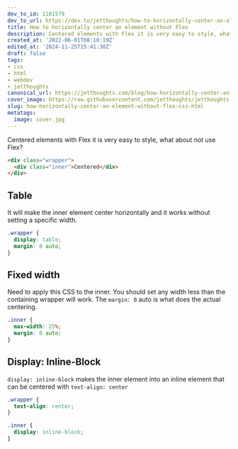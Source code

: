 ```yaml
---
dev_to_id: 1101579
dev_to_url: https://dev.to/jetthoughts/how-to-horizontally-center-an-element-without-flex-2cdc
title: How to horizontally center an element without Flex
description: Centered elements with Flex it is very easy to style, what about not use Flex?    &lt;div...
created_at: '2022-06-01T08:10:19Z'
edited_at: '2024-11-25T15:41:30Z'
draft: false
tags:
- css
- html
- webdev
- jetthoughts
canonical_url: https://jetthoughts.com/blog/how-horizontally-center-an-element-without-flex-css-html/
cover_image: https://raw.githubusercontent.com/jetthoughts/jetthoughts.github.io/master/content/blog/how-horizontally-center-an-element-without-flex-css-html/cover.jpg
slug: how-horizontally-center-an-element-without-flex-css-html
metatags:
  image: cover.jpg
---
```

Centered elements with Flex it is very easy to style, what about not use Flex?
```html
<div class="wrapper">
  <div class="inner">Centered</div>
</div>
```

## Table
It will make the inner element center horizontally and it works without setting a specific width.
```css
.wrapper {
  display: table;
  margin: 0 auto;
}
```

## Fixed width
Need to apply this CSS to the inner. You should set any width less than the containing wrapper will work. The `margin: 0` auto is what does the actual centering.
```css
.inner {
  max-width: 25%;
  margin: 0 auto;
}
```

## Display: Inline-Block
`display: inline-block` makes the inner element into an inline element that can be centered with `text-align: center`
```css
.wrapper {
  text-align: center;
}

.inner {
  display: inline-block;
}
```
